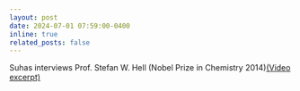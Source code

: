```yaml
---
layout: post
date: 2024-07-01 07:59:00-0400
inline: true
related_posts: false
---
```


Suhas interviews Prof. Stefan W. Hell (Nobel Prize in Chemistry 2014)[(Video excerpt)](https://www.youtube.com/watch?v=U5bjdvIFsMo)